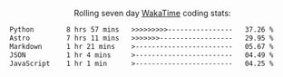 <p align="center">Rolling seven day <a href="https://wakatime.com/@syrkis"/>WakaTime</a> coding stats:</p>
<!--START_SECTION:waka-->

```txt
Python        8 hrs 57 mins   >>>>>>>>>----------------   37.26 %
Astro         7 hrs 11 mins   >>>>>>>------------------   29.95 %
Markdown      1 hr 21 mins    >------------------------   05.67 %
JSON          1 hr 4 mins     >------------------------   04.49 %
JavaScript    1 hr 1 min      >------------------------   04.25 %
```

<!--END_SECTION:waka-->
